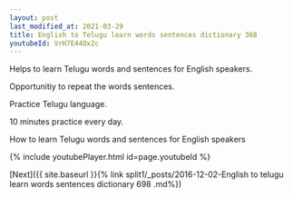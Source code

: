```yaml
---
layout: post
last_modified_at: 2021-03-29
title: English to Telugu learn words sentences dictionary 368 
youtubeId: VrH7E44Ox2c
---
```

 
 
Helps to learn Telugu words and sentences for English speakers.

Opportunitiy to repeat the words sentences. 

Practice Telugu language. 
 
10 minutes practice every day. 
 
How to learn Telugu words and sentences for English speakers 
 
{% include youtubePlayer.html id=page.youtubeId %}
 
 
[Next]({{ site.baseurl }}{% link  split1/_posts/2016-12-02-English to telugu learn words sentences dictionary 698 .md%})
 
